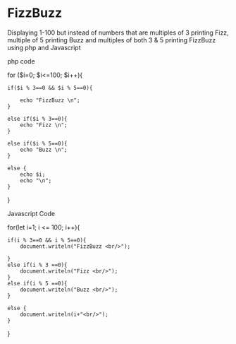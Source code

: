 # FizzBuzz
Displaying 1-100 but instead of numbers that are multiples of 3 printing Fizz, multiple of 5 printing Buzz and multiples of both 3 &amp; 5 printing FizzBuzz using php and Javascript

php code

for ($i=0; $i<=100; $i++){

    if($i % 3==0 && $i % 5==0){
    
        echo "FizzBuzz \n";
    }
    
    else if($i % 3==0){
        echo "Fizz \n";
    }
    
    else if($i % 5==0){
        echo "Buzz \n";
    }
            
    else {
        echo $i;
        echo "\n";
    }

}

Javascript Code


for(let i=1; i <= 100; i++){

    if(i % 3==0 && i % 5==0){
        document.writeln("FizzBuzz <br/>");
        
    }
    else if(i % 3 ==0){
        document.writeln("Fizz <br/>");
    }
    else if(i % 5 ==0){
        document.writeln("Buzz <br/>");
    }
    
    else {
        document.writeln(i+"<br/>");
    }
}

